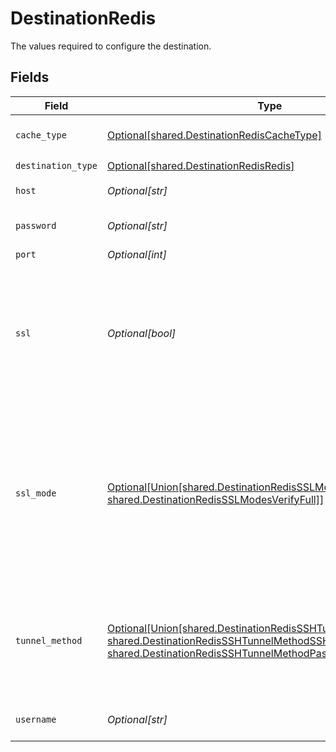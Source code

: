 # DestinationRedis

The values required to configure the destination.


## Fields

| Field                                                                                                                                                                                                                                                   | Type                                                                                                                                                                                                                                                    | Required                                                                                                                                                                                                                                                | Description                                                                                                                                                                                                                                             | Example                                                                                                                                                                                                                                                 |
| ------------------------------------------------------------------------------------------------------------------------------------------------------------------------------------------------------------------------------------------------------- | ------------------------------------------------------------------------------------------------------------------------------------------------------------------------------------------------------------------------------------------------------- | ------------------------------------------------------------------------------------------------------------------------------------------------------------------------------------------------------------------------------------------------------- | ------------------------------------------------------------------------------------------------------------------------------------------------------------------------------------------------------------------------------------------------------- | ------------------------------------------------------------------------------------------------------------------------------------------------------------------------------------------------------------------------------------------------------- |
| `cache_type`                                                                                                                                                                                                                                            | [Optional[shared.DestinationRedisCacheType]](undefined/models/shared/destinationrediscachetype.md)                                                                                                                                                      | :heavy_minus_sign:                                                                                                                                                                                                                                      | Redis cache type to store data in.                                                                                                                                                                                                                      |                                                                                                                                                                                                                                                         |
| `destination_type`                                                                                                                                                                                                                                      | [Optional[shared.DestinationRedisRedis]](undefined/models/shared/destinationredisredis.md)                                                                                                                                                              | :heavy_check_mark:                                                                                                                                                                                                                                      | N/A                                                                                                                                                                                                                                                     |                                                                                                                                                                                                                                                         |
| `host`                                                                                                                                                                                                                                                  | *Optional[str]*                                                                                                                                                                                                                                         | :heavy_check_mark:                                                                                                                                                                                                                                      | Redis host to connect to.                                                                                                                                                                                                                               | localhost,127.0.0.1                                                                                                                                                                                                                                     |
| `password`                                                                                                                                                                                                                                              | *Optional[str]*                                                                                                                                                                                                                                         | :heavy_minus_sign:                                                                                                                                                                                                                                      | Password associated with Redis.                                                                                                                                                                                                                         |                                                                                                                                                                                                                                                         |
| `port`                                                                                                                                                                                                                                                  | *Optional[int]*                                                                                                                                                                                                                                         | :heavy_minus_sign:                                                                                                                                                                                                                                      | Port of Redis.                                                                                                                                                                                                                                          |                                                                                                                                                                                                                                                         |
| `ssl`                                                                                                                                                                                                                                                   | *Optional[bool]*                                                                                                                                                                                                                                        | :heavy_minus_sign:                                                                                                                                                                                                                                      | Indicates whether SSL encryption protocol will be used to connect to Redis. It is recommended to use SSL connection if possible.                                                                                                                        |                                                                                                                                                                                                                                                         |
| `ssl_mode`                                                                                                                                                                                                                                              | [Optional[Union[shared.DestinationRedisSSLModesDisable, shared.DestinationRedisSSLModesVerifyFull]]](undefined/models/shared/destinationredissslmodes.md)                                                                                               | :heavy_minus_sign:                                                                                                                                                                                                                                      | SSL connection modes. <br/>  <li><b>verify-full</b> - This is the most secure mode. Always require encryption and verifies the identity of the source database server                                                                                   |                                                                                                                                                                                                                                                         |
| `tunnel_method`                                                                                                                                                                                                                                         | [Optional[Union[shared.DestinationRedisSSHTunnelMethodNoTunnel, shared.DestinationRedisSSHTunnelMethodSSHKeyAuthentication, shared.DestinationRedisSSHTunnelMethodPasswordAuthentication]]](undefined/models/shared/destinationredissshtunnelmethod.md) | :heavy_minus_sign:                                                                                                                                                                                                                                      | Whether to initiate an SSH tunnel before connecting to the database, and if so, which kind of authentication to use.                                                                                                                                    |                                                                                                                                                                                                                                                         |
| `username`                                                                                                                                                                                                                                              | *Optional[str]*                                                                                                                                                                                                                                         | :heavy_check_mark:                                                                                                                                                                                                                                      | Username associated with Redis.                                                                                                                                                                                                                         |                                                                                                                                                                                                                                                         |